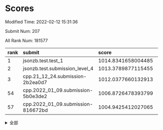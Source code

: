 # Scores

Modified Time: 2022-02-12 15:31:36

Submit Num: 207

All Rank Num: 181577

| rank |               submit               |       score        |       sigma        | pk_num |
| :--- | :--------------------------------- | :----------------- | :----------------- | :----- |
| 1    | jsonzb.test.test_1                 | 1014.8341658004485 | 0.8387608354872503 | 3506   |
| 2    | jsonzb.test.submission_level_4     | 1013.3789877115455 | 0.7970285980520503 | 3508   |
| 3    | cpp.21_12_24.submission-2b2ea0d7   | 1012.0377660132913 | 0.7792229986415434 | 3506   |
| 54   | cpp.2022_01_09.submission-5b0e3de2 | 1006.8726478393799 | 0.7211689742701926 | 3510   |
| 57   | cpp.2022_01_09.submission-816672bd | 1004.9425412027065 | 0.7194959880918708 | 3506   |


<details>
<summary>全部</summary>

| rank |                 submit                 |       score        |       sigma        | pk_num |
| :--- | :------------------------------------- | :----------------- | :----------------- | :----- |
| 1    | jsonzb.test.test_1                     | 1014.8341658004485 | 0.8387608354872503 | 3506   |
| 2    | jsonzb.test.submission_level_4         | 1013.3789877115455 | 0.7970285980520503 | 3508   |
| 3    | cpp.21_12_24.submission-2b2ea0d7       | 1012.0377660132913 | 0.7792229986415434 | 3506   |
| 4    | gobigger.level_3.submission_level_3_7  | 1011.6728854870277 | 0.7869870383253734 | 3510   |
| 5    | gobigger.level_3.submission_level_3_46 | 1011.617109308399  | 0.7721837873768413 | 3510   |
| 6    | gobigger.level_3.submission_level_3_26 | 1011.11762011338   | 0.7709841753628995 | 3505   |
| 7    | gobigger.level_3.submission_level_3_13 | 1010.9920410633777 | 0.757230000380798  | 3503   |
| 8    | gobigger.level_3.submission_level_3_10 | 1010.9809928902488 | 0.7634026699908008 | 3510   |
| 9    | gobigger.level_3.submission_level_3_38 | 1010.7979235083994 | 0.7578119560663422 | 3510   |
| 10   | gobigger.level_3.submission_level_3_40 | 1010.7826221317133 | 0.7624125779396188 | 3508   |
| 11   | gobigger.level_3.submission_level_3_32 | 1010.6740015620204 | 0.7763597802003473 | 3512   |
| 12   | gobigger.level_3.submission_level_3_16 | 1010.6530523780137 | 0.7557553438980389 | 3506   |
| 13   | gobigger.level_3.submission_level_3_21 | 1010.64537463596   | 0.7500822760309416 | 3505   |
| 14   | gobigger.level_3.submission_level_3_11 | 1010.6100830094384 | 0.7752296659833938 | 3514   |
| 15   | gobigger.level_3.submission_level_3_20 | 1010.5446141108093 | 0.7769515507633179 | 3507   |
| 16   | gobigger.level_3.submission_level_3_2  | 1010.4191393125719 | 0.7680489287788598 | 3509   |
| 17   | gobigger.level_3.submission_level_3_1  | 1010.4014305981754 | 0.7633792333032253 | 3511   |
| 18   | gobigger.level_3.submission_level_3_49 | 1010.3950280913607 | 0.7785827865394658 | 3505   |
| 19   | gobigger.level_3.submission_level_3_27 | 1010.3806059726195 | 0.7588394200234685 | 3512   |
| 20   | gobigger.level_3.submission_level_3_3  | 1010.364821429755  | 0.7471842453182206 | 3508   |
| 21   | gobigger.level_3.submission_level_3_34 | 1010.3559549475705 | 0.7727181475697223 | 3506   |
| 22   | gobigger.level_3.submission_level_3_5  | 1010.347826814637  | 0.7682983006561949 | 3505   |
| 23   | gobigger.level_3.submission_level_3_28 | 1010.29263182547   | 0.7498451149942742 | 3511   |
| 24   | gobigger.level_3.submission_level_3_35 | 1010.2397295018236 | 0.7994586720176142 | 3515   |
| 25   | gobigger.level_3.submission_level_3_42 | 1010.1092831100189 | 0.7608575750263461 | 3510   |
| 26   | gobigger.level_3.submission_level_3_41 | 1010.083447608201  | 0.7588471698178858 | 3512   |
| 27   | gobigger.level_3.submission_level_3_37 | 1010.0661996229131 | 0.7547775746551209 | 3514   |
| 28   | gobigger.level_3.submission_level_3_29 | 1010.0523358995678 | 0.7459448696942941 | 3507   |
| 29   | gobigger.level_3.submission_level_3_19 | 1009.9241722722513 | 0.7459648668359636 | 3513   |
| 30   | gobigger.level_3.submission_level_3_18 | 1009.9240695525571 | 0.7533734011047963 | 3509   |
| 31   | gobigger.level_3.submission_level_3_36 | 1009.8988928687037 | 0.7682543863799277 | 3512   |
| 32   | gobigger.level_3.submission_level_3_31 | 1009.6539925405565 | 0.7586978091969867 | 3510   |
| 33   | gobigger.level_3.submission_level_3_9  | 1009.6319031933416 | 0.771492204669378  | 3513   |
| 34   | gobigger.level_3.submission_level_3_30 | 1009.5163538225038 | 0.7663698542453873 | 3505   |
| 35   | gobigger.level_3.submission_level_3_48 | 1009.5070279775848 | 0.7232339565829254 | 3511   |
| 36   | gobigger.level_3.submission_level_3_15 | 1009.4739701916671 | 0.7271395750407119 | 3508   |
| 37   | gobigger.level_3.submission_level_3_45 | 1009.4107573543772 | 0.7385366595151107 | 3505   |
| 38   | gobigger.level_3.submission_level_3_14 | 1009.4012765378305 | 0.7440122005733698 | 3512   |
| 39   | gobigger.level_3.submission_level_3_39 | 1009.2818169176455 | 0.7677574994784111 | 3511   |
| 40   | gobigger.level_3.submission_level_3_0  | 1009.1459336264841 | 0.7518194781707466 | 3515   |
| 41   | gobigger.level_3.submission_level_3_22 | 1009.1396677662485 | 0.7483048468748665 | 3509   |
| 42   | gobigger.level_3.submission_level_3_44 | 1009.0999286747116 | 0.7411381255529296 | 3510   |
| 43   | gobigger.level_3.submission_level_3_33 | 1009.0502064876725 | 0.7304948462327991 | 3508   |
| 44   | gobigger.level_3.submission_level_3_6  | 1009.0358179641346 | 0.7409375725290049 | 3503   |
| 45   | gobigger.level_3.submission_level_3_23 | 1008.9652628812653 | 0.7563780570841757 | 3506   |
| 46   | gobigger.level_3.submission_level_3_17 | 1008.9164219628966 | 0.747059799471152  | 3503   |
| 47   | gobigger.level_3.submission_level_3_8  | 1008.9056653559845 | 0.7414438704935727 | 3505   |
| 48   | gobigger.level_3.submission_level_3_43 | 1008.8062659404005 | 0.7407016817220324 | 3506   |
| 49   | gobigger.level_3.submission_level_3_24 | 1008.7255158857971 | 0.7475687547539657 | 3511   |
| 50   | gobigger.level_3.submission_level_3_25 | 1008.6060514473241 | 0.7390658815912441 | 3511   |
| 51   | gobigger.level_3.submission_level_3_4  | 1008.5761933999837 | 0.7352611846391915 | 3506   |
| 52   | gobigger.level_3.submission_level_3_12 | 1008.5388419911907 | 0.7486891286310763 | 3508   |
| 53   | gobigger.level_3.submission_level_3_47 | 1008.371372932821  | 0.7511689721633928 | 3503   |
| 54   | cpp.2022_01_09.submission-5b0e3de2     | 1006.8726478393799 | 0.7211689742701926 | 3510   |
| 55   | gobigger.level_1.submission_level_1_6  | 1005.4031181071517 | 0.7237010284740943 | 3509   |
| 56   | gobigger.level_1.submission_level_1_3  | 1005.1865238266146 | 0.7190002674836333 | 3505   |
| 57   | cpp.2022_01_09.submission-816672bd     | 1004.9425412027065 | 0.7194959880918708 | 3506   |
| 58   | gobigger.level_1.submission_level_1_25 | 1004.3145522704979 | 0.7064945395240105 | 3512   |
| 59   | gobigger.level_1.submission_level_1_44 | 1004.2880801907609 | 0.727005254299857  | 3510   |
| 60   | gobigger.level_1.submission_level_1_45 | 1004.2237708144979 | 0.7239596641576458 | 3504   |
| 61   | gobigger.level_1.submission_level_1_43 | 1004.1013084506488 | 0.7183756858397985 | 3506   |
| 62   | gobigger.level_1.submission_level_1_16 | 1004.0351396433001 | 0.728980411943519  | 3511   |
| 63   | gobigger.level_1.submission_level_1_36 | 1003.9963346214244 | 0.7126943189975454 | 3512   |
| 64   | gobigger.level_1.submission_level_1_30 | 1003.9309047732255 | 0.7279841705816623 | 3513   |
| 65   | gobigger.level_1.submission_level_1_34 | 1003.8474759602761 | 0.7070826835545052 | 3510   |
| 66   | gobigger.level_1.submission_level_1_27 | 1003.8056963569094 | 0.7119791108687737 | 3513   |
| 67   | gobigger.level_1.submission_level_1_18 | 1003.7905064859555 | 0.7046288553912099 | 3510   |
| 68   | gobigger.level_1.submission_level_1_42 | 1003.7818792314314 | 0.7179008063542491 | 3509   |
| 69   | gobigger.level_1.submission_level_1_19 | 1003.776217082516  | 0.7055095673928662 | 3504   |
| 70   | gobigger.level_1.submission_level_1_23 | 1003.7542791393386 | 0.7168457504875761 | 3507   |
| 71   | gobigger.level_1.submission_level_1_5  | 1003.6056559060441 | 0.7290202675345335 | 3514   |
| 72   | gobigger.level_1.submission_level_1_29 | 1003.6025038371845 | 0.7085676297791886 | 3504   |
| 73   | gobigger.level_1.submission_level_1_49 | 1003.578147460751  | 0.7119770715301558 | 3509   |
| 74   | gobigger.level_1.submission_level_1_47 | 1003.5619049566571 | 0.7334253837383795 | 3506   |
| 75   | gobigger.level_1.submission_level_1_9  | 1003.5616392315482 | 0.7143670211380195 | 3513   |
| 76   | gobigger.level_1.submission_level_1_28 | 1003.5132183816207 | 0.7258013226993622 | 3513   |
| 77   | gobigger.level_1.submission_level_1_26 | 1003.3462022856843 | 0.7142997527663574 | 3510   |
| 78   | gobigger.level_1.submission_level_1_8  | 1003.2894389076996 | 0.7018849665964676 | 3508   |
| 79   | gobigger.level_1.submission_level_1_40 | 1003.2699402244289 | 0.7266434412798897 | 3506   |
| 80   | gobigger.level_1.submission_level_1_37 | 1003.2421177265745 | 0.7245042459934532 | 3500   |
| 81   | gobigger.level_1.submission_level_1_11 | 1003.2105444261945 | 0.7229249146532675 | 3511   |
| 82   | gobigger.level_1.submission_level_1_15 | 1003.2050304506051 | 0.7168083189001069 | 3510   |
| 83   | gobigger.level_1.submission_level_1_39 | 1003.2042800488877 | 0.7146214625852574 | 3497   |
| 84   | gobigger.level_1.submission_level_1_20 | 1003.1732755973038 | 0.7185474691663546 | 3507   |
| 85   | gobigger.level_1.submission_level_1_2  | 1003.1296608562365 | 0.708693297008784  | 3510   |
| 86   | gobigger.level_1.submission_level_1_41 | 1003.0955118884949 | 0.7261973558112047 | 3510   |
| 87   | gobigger.level_1.submission_level_1_22 | 1003.0645786489382 | 0.7220666765894501 | 3500   |
| 88   | gobigger.level_1.submission_level_1_24 | 1003.0352613285314 | 0.7181965536646884 | 3510   |
| 89   | gobigger.level_1.submission_level_1_0  | 1003.019223849468  | 0.7199054751091799 | 3510   |
| 90   | gobigger.level_1.submission_level_1_21 | 1002.9924821077709 | 0.7195639266420853 | 3516   |
| 91   | gobigger.level_1.submission_level_1_48 | 1002.9538370417101 | 0.7153182376111139 | 3507   |
| 92   | gobigger.level_1.submission_level_1_31 | 1002.930024948585  | 0.7041466581978924 | 3508   |
| 93   | gobigger.level_1.submission_level_1_33 | 1002.9052478323066 | 0.7149162582371257 | 3507   |
| 94   | gobigger.level_1.submission_level_1_38 | 1002.8494862500761 | 0.7254886648473772 | 3506   |
| 95   | gobigger.level_1.submission_level_1_4  | 1002.7338500197314 | 0.7139694065686192 | 3510   |
| 96   | gobigger.level_1.submission_level_1_10 | 1002.7222543595088 | 0.71429841315356   | 3516   |
| 97   | gobigger.level_1.submission_level_1_1  | 1002.6805783884993 | 0.7015088355904207 | 3510   |
| 98   | gobigger.level_1.submission_level_1_32 | 1002.6376307603849 | 0.7362092682286451 | 3505   |
| 99   | gobigger.level_1.submission_level_1_13 | 1002.398355279476  | 0.7063785515520061 | 3513   |
| 100  | gobigger.level_1.submission_level_1_7  | 1002.3013030631391 | 0.7086336805154598 | 3512   |
| 101  | gobigger.level_1.submission_level_1_14 | 1002.1919373676008 | 0.713950032196077  | 3508   |
| 102  | gobigger.level_1.submission_level_1_35 | 1002.0824802839005 | 0.7203917427003194 | 3509   |
| 103  | gobigger.level_1.submission_level_1_12 | 1001.8810501642826 | 0.7156477482790045 | 3512   |
| 104  | gobigger.level_1.submission_level_1_46 | 1001.8005208317302 | 0.7090127337188854 | 3515   |
| 105  | gobigger.level_1.submission_level_1_17 | 1001.4005313851314 | 0.7064071166674343 | 3507   |
| 106  | gobigger.random.submission_random_13   | 997.3295402922588  | 0.7022677464017728 | 3510   |
| 107  | gobigger.random.submission_random_0    | 997.3064426220922  | 0.7114436059555811 | 3503   |
| 108  | gobigger.random.submission_random_7    | 997.2945021428584  | 0.7138718044946045 | 3511   |
| 109  | gobigger.random.submission_random_2    | 997.2213923947388  | 0.7125409916709274 | 3507   |
| 110  | gobigger.random.submission_random_39   | 997.0816131062419  | 0.7091588736576389 | 3507   |
| 111  | gobigger.random.submission_random_12   | 996.8940039886985  | 0.7046321842323126 | 3506   |
| 112  | gobigger.random.submission_random_40   | 996.7491963915825  | 0.7040540673138832 | 3513   |
| 113  | gobigger.random.submission_random_28   | 996.6906969987474  | 0.70407880671891   | 3511   |
| 114  | gobigger.random.submission_random_21   | 996.5885259533941  | 0.7276222161185449 | 3507   |
| 115  | gobigger.random.submission_random_38   | 996.4854675688607  | 0.7037134802134655 | 3510   |
| 116  | gobigger.random.submission_random_46   | 996.305680764541   | 0.7090239660504118 | 3514   |
| 117  | gobigger.random.submission_random_6    | 996.3015998342997  | 0.7026895654991758 | 3513   |
| 118  | gobigger.random.submission_random_44   | 996.2624825024819  | 0.7310347074426561 | 3503   |
| 119  | gobigger.random.submission_random_3    | 996.1979279137936  | 0.7108689364627129 | 3509   |
| 120  | gobigger.random.submission_random_43   | 996.154976860565   | 0.7091912948380827 | 3509   |
| 121  | gobigger.random.submission_random_41   | 996.1401684219928  | 0.7158675345615718 | 3511   |
| 122  | gobigger.random.submission_random_16   | 996.1337020811695  | 0.7064444803938212 | 3506   |
| 123  | gobigger.random.submission_random_37   | 996.1220917169715  | 0.6972630231100342 | 3510   |
| 124  | gobigger.random.submission_random_35   | 996.0861016764093  | 0.7208640737260095 | 3509   |
| 125  | gobigger.random.submission_random_36   | 996.0812756181994  | 0.7191298243145055 | 3509   |
| 126  | gobigger.random.submission_random_5    | 996.0202431645286  | 0.7194219231782755 | 3508   |
| 127  | gobigger.random.submission_random_20   | 996.0084705963714  | 0.7189804798526558 | 3501   |
| 128  | gobigger.random.submission_random_24   | 995.9608392275277  | 0.7160941290467273 | 3499   |
| 129  | gobigger.random.submission_random_15   | 995.9568024590595  | 0.7108224408314162 | 3504   |
| 130  | gobigger.random.submission_random_8    | 995.9453854943548  | 0.7343141787092561 | 3508   |
| 131  | gobigger.random.submission_random_19   | 995.9431532437209  | 0.7071845195849863 | 3506   |
| 132  | gobigger.random.submission_random_34   | 995.9412331444217  | 0.7184466806994699 | 3508   |
| 133  | gobigger.random.submission_random_26   | 995.9382331650799  | 0.706542189114477  | 3507   |
| 134  | gobigger.random.submission_random_45   | 995.9164297981873  | 0.7086872854523636 | 3509   |
| 135  | gobigger.random.submission_random_30   | 995.8877032423674  | 0.7082667321523884 | 3505   |
| 136  | gobigger.random.submission_random_14   | 995.8146022346876  | 0.7141539643184919 | 3508   |
| 137  | gobigger.random.submission_random_11   | 995.78220191451    | 0.71805389969927   | 3514   |
| 138  | gobigger.random.submission_random_22   | 995.7177108910042  | 0.7172341024722716 | 3512   |
| 139  | gobigger.random.submission_random_33   | 995.7143323643372  | 0.6949015821550283 | 3513   |
| 140  | gobigger.random.submission_random_27   | 995.7130243988921  | 0.7051747966106301 | 3511   |
| 141  | gobigger.random.submission_random_25   | 995.5724824608915  | 0.701459815418504  | 3512   |
| 142  | gobigger.random.submission_random_32   | 995.5574086692587  | 0.7311043567875632 | 3507   |
| 143  | gobigger.random.submission_random_18   | 995.4357278171934  | 0.7175767344421216 | 3507   |
| 144  | gobigger.random.submission_random_17   | 995.4279580128507  | 0.7024223179773119 | 3515   |
| 145  | gobigger.random.submission_random_48   | 995.3352991669459  | 0.7078617626572253 | 3511   |
| 146  | gobigger.random.submission_random_1    | 995.2957932871376  | 0.7405633844878512 | 3508   |
| 147  | gobigger.random.submission_random_23   | 995.2850454728231  | 0.7175795920967319 | 3509   |
| 148  | gobigger.random.submission_random_4    | 995.2547070113039  | 0.7088087483630683 | 3506   |
| 149  | gobigger.random.submission_random_42   | 995.2490168619504  | 0.7167050145855973 | 3512   |
| 150  | gobigger.random.submission_random_49   | 995.2237018550007  | 0.7200771640371171 | 3510   |
| 151  | gobigger.random.submission_random_10   | 995.1886695542793  | 0.7122827585300192 | 3511   |
| 152  | gobigger.random.submission_random_47   | 995.1293402378438  | 0.7327818345189511 | 3511   |
| 153  | gobigger.random.submission_random_9    | 995.1190282039453  | 0.7223770349789437 | 3511   |
| 154  | gobigger.random.submission_random_31   | 994.8146367835792  | 0.7252404055647123 | 3502   |
| 155  | gobigger.random.submission_random_29   | 994.4902853722492  | 0.7089739312703968 | 3506   |
| 156  | gobigger.level_2.submission_level_2_14 | 994.0072207172194  | 0.7309084651586535 | 3507   |
| 157  | gobigger.level_2.submission_level_2_5  | 993.9749197639584  | 0.7320203931639084 | 3514   |
| 158  | gobigger.level_2.submission_level_2_45 | 993.4938921701307  | 0.7269751716110994 | 3511   |
| 159  | gobigger.level_2.submission_level_2_17 | 993.3061475658036  | 0.7376452358628555 | 3507   |
| 160  | gobigger.level_2.submission_level_2_1  | 993.1668532130793  | 0.7233286310876531 | 3506   |
| 161  | gobigger.level_2.submission_level_2_20 | 993.1197788889561  | 0.7369311759676934 | 3511   |
| 162  | gobigger.level_2.submission_level_2_27 | 993.1033224629392  | 0.7433308173570484 | 3510   |
| 163  | gobigger.level_2.submission_level_2_30 | 993.0027370092308  | 0.7344736070711213 | 3508   |
| 164  | gobigger.level_2.submission_level_2_25 | 992.9983638628762  | 0.7393342283332199 | 3509   |
| 165  | gobigger.level_2.submission_level_2_43 | 992.9659272853377  | 0.7497018109618825 | 3501   |
| 166  | gobigger.level_2.submission_level_2_9  | 992.8743160990617  | 0.7363940472035947 | 3512   |
| 167  | gobigger.level_2.submission_level_2_35 | 992.757718137748   | 0.745650068478773  | 3509   |
| 168  | gobigger.level_2.submission_level_2_2  | 992.7171598906315  | 0.7296158212423187 | 3510   |
| 169  | gobigger.level_2.submission_level_2_34 | 992.6505343325268  | 0.7546320353131104 | 3509   |
| 170  | gobigger.level_2.submission_level_2_38 | 992.6450283987143  | 0.7340519713995082 | 3503   |
| 171  | gobigger.level_2.submission_level_2_16 | 992.2509431934425  | 0.7431626182953925 | 3513   |
| 172  | gobigger.level_2.submission_level_2_44 | 992.2182868878435  | 0.7266872131270745 | 3511   |
| 173  | gobigger.level_2.submission_level_2_10 | 992.1494541737894  | 0.7287638117044096 | 3512   |
| 174  | gobigger.level_2.submission_level_2_24 | 992.128397783274   | 0.7465830680468566 | 3508   |
| 175  | gobigger.level_2.submission_level_2_4  | 992.1203132846751  | 0.7325896275767543 | 3512   |
| 176  | gobigger.level_2.submission_level_2_18 | 992.1178006661347  | 0.7465915855894002 | 3508   |
| 177  | gobigger.level_2.submission_level_2_32 | 992.0843539557195  | 0.7218284263254064 | 3511   |
| 178  | gobigger.level_2.submission_level_2_0  | 992.0738193896177  | 0.7334536963674948 | 3511   |
| 179  | gobigger.level_2.submission_level_2_19 | 991.9708672863579  | 0.7458834315791311 | 3502   |
| 180  | gobigger.level_2.submission_level_2_28 | 991.950425934987   | 0.743831956069727  | 3510   |
| 181  | gobigger.level_2.submission_level_2_8  | 991.8983245468798  | 0.740976835956103  | 3509   |
| 182  | gobigger.level_2.submission_level_2_37 | 991.8867039578093  | 0.7459088884084404 | 3508   |
| 183  | gobigger.level_2.submission_level_2_46 | 991.8458712864175  | 0.7702187768710336 | 3507   |
| 184  | gobigger.level_2.submission_level_2_6  | 991.7890721680687  | 0.7438402718576458 | 3512   |
| 185  | gobigger.level_2.submission_level_2_47 | 991.7632340880909  | 0.7555955029274021 | 3506   |
| 186  | gobigger.level_2.submission_level_2_36 | 991.7589599443561  | 0.7467947843433972 | 3507   |
| 187  | gobigger.level_2.submission_level_2_48 | 991.724048881828   | 0.7544019388258567 | 3507   |
| 188  | gobigger.level_2.submission_level_2_23 | 991.6014593759056  | 0.7523190064204176 | 3508   |
| 189  | gobigger.level_2.submission_level_2_31 | 991.4461852492843  | 0.7340348549762047 | 3513   |
| 190  | gobigger.level_2.submission_level_2_40 | 991.4305199986578  | 0.7600282914202742 | 3510   |
| 191  | gobigger.level_2.submission_level_2_3  | 991.4177971058641  | 0.7484159436813453 | 3506   |
| 192  | gobigger.level_2.submission_level_2_22 | 991.4055746128728  | 0.7393565608101685 | 3509   |
| 193  | gobigger.level_2.submission_level_2_33 | 991.3921888292791  | 0.7700543471393416 | 3510   |
| 194  | gobigger.level_2.submission_level_2_42 | 991.310224093002   | 0.7453845966359653 | 3511   |
| 195  | gobigger.level_2.submission_level_2_39 | 991.1384645286394  | 0.7370947371189698 | 3514   |
| 196  | gobigger.level_2.submission_level_2_12 | 991.1243110988913  | 0.7664504101844071 | 3513   |
| 197  | gobigger.level_2.submission_level_2_21 | 991.1127996228481  | 0.7479283346693906 | 3513   |
| 198  | gobigger.level_2.submission_level_2_29 | 990.9950707910289  | 0.7727110891625041 | 3512   |
| 199  | gobigger.level_2.submission_level_2_7  | 990.9704492770943  | 0.7614794159684404 | 3505   |
| 200  | gobigger.level_2.submission_level_2_11 | 990.9578137205046  | 0.7497966388905887 | 3507   |
| 201  | gobigger.level_2.submission_level_2_49 | 990.8894222450531  | 0.7620297092395083 | 3511   |
| 202  | gobigger.level_2.submission_level_2_15 | 990.6720851242159  | 0.7520679800611998 | 3503   |
| 203  | gobigger.level_2.submission_level_2_26 | 990.5756437906928  | 0.741125321153175  | 3506   |
| 204  | gobigger.level_2.submission_level_2_41 | 990.3337729221588  | 0.7683536513450714 | 3510   |
| 205  | gobigger.level_2.submission_level_2_13 | 989.71947521488    | 0.7519866886591153 | 3510   |
| 206  | gobigger.none.submission_none_1        | 979.8841184809348  | 1.160840622667607  | 3507   |
| 207  | gobigger.none.submission_none_0        | 975.7621626773654  | 1.4220516705662585 | 3505   |

</details>